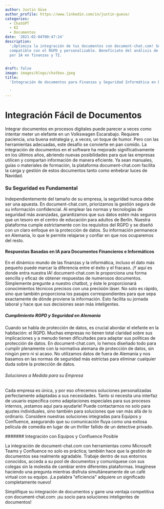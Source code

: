 ```yaml
---
author: Justin Güse
author_profile: https://www.linkedin.com/in/justin-guese/
categories:
  - ChatGPT
  - KI
  - Documentos
date: '2021-02-04T00:47:24'
description:
  '¡Optimiza la integración de tus documentos con document-chat.com! Seguro,
  compatible con el RGPD y personalizable. Benefíciate del análisis de datos impulsado
  por IA en finanzas y TI.

  '
draft: false
image: images/blogs/chatbox.jpeg
title:
  'Integración de documentos para Finanzas y Seguridad Informática en Dokuchat.de

  '
---
```


# Integración Fácil de Documentos

Integrar documentos en procesos digitales puede parecer a veces como intentar meter un elefante en un Volkswagen Escarabajo. Requiere paciencia, una buena estrategia y, a veces, un toque de humor. Pero con las herramientas adecuadas, este desafío se convierte en pan comido. La integración de documentos en el software ha mejorado significativamente en los últimos años, abriendo nuevas posibilidades para que las empresas utilicen y compartan información de manera eficiente. Ya sean manuales, guías o materiales de formación, la plataforma document-chat.com facilita la carga y gestión de estos documentos tanto como enhebrar luces de Navidad.

### Su Seguridad es Fundamental

Independientemente del tamaño de su empresa, la seguridad nunca debe ser una apuesta. En document-chat.com, priorizamos la gestión segura de su información confidencial. Al emplear las normas y tecnologías de seguridad más avanzadas, garantizamos que sus datos estén más seguros que un tesoro en el centro de educación para adultos de Berlín. Nuestra plataforma cumple estrictamente con los requisitos del RGPD y se diseñó con un claro enfoque en la protección de datos. Su información permanece en Alemania, lo que le permite relajarse y confiar en que nos ocuparemos del resto.

#### Respuestas Basadas en IA para Documentos Financieros e Informáticos

En el dinámico mundo de las finanzas y la informática, incluso el dato más pequeño puede marcar la diferencia entre el éxito y el fracaso. ¡Y aquí es donde entra nuestra IA! document-chat.com le proporciona una forma sencilla y eficaz de obtener respuestas de numerosos documentos. Simplemente pregunte a nuestro chatbot, y éste le proporcionará conocimientos técnicos precisos con una precisión láser. No solo es rápido, sino que también proporciona los pasajes correspondientes para que sepa exactamente de dónde proviene la información. Esto facilita su jornada laboral y hace que sus decisiones sean más inteligentes.

##### Cumplimiento RGPD y Seguridad en Alemania

Cuando se habla de protección de datos, es crucial abordar el elefante en la habitación: el RGPD. Muchas empresas no tienen total claridad sobre sus implicaciones y a menudo tienen dificultades para adaptar sus políticas de protección de datos. En document-chat.com, lo hemos diseñado todo para cumplir plenamente con la normativa alemana de protección de datos, sin ningún pero ni si acaso. No utilizamos datos de fuera de Alemania y nos basamos en las normas de seguridad más estrictas para eliminar cualquier duda sobre la protección de datos.

###### Soluciones a Medida para su Empresa

Cada empresa es única, y por eso ofrecemos soluciones personalizadas perfectamente adaptadas a sus necesidades. Tanto si necesita una interfaz de usuario específica como adaptaciones especiales para sus procesos internos, ¡estamos aquí para ayudarle! Puede contactarnos no solo para ajustes individuales, sino también para soluciones que van más allá de lo ordinario. Considere nuestras soluciones integradas para Equipos y Confluence, asegurando que su comunicación fluya como una exitosa película de comedia en lugar de un thriller fallido de un detective privado.

####### Integración con Equipos y Confluence Posible

La integración de document-chat.com con herramientas como Microsoft Teams y Confluence no solo es práctica; también hace que la gestión de documentos sea realmente agradable. Trabaje dentro de sus entornos conocidos, acceda a su pool de documentos y comuníquese con sus colegas sin la molestia de cambiar entre diferentes plataformas. Imagínese haciendo una pregunta mientras disfruta simultáneamente de un café virtual con su equipo. ¡La palabra "eficiencia" adquiere un significado completamente nuevo!

Simplifique su integración de documentos y gane una ventaja competitiva con document-chat.com: ¡su socio para soluciones inteligentes de documentos!
